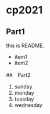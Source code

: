 # cp2021

## Part1
this is README.
- item1
- item2

##　Part2
1. sunday
1. monday
1. tuesday
1. wednesday